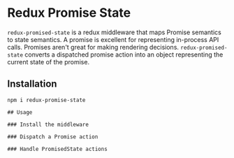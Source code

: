 # Redux Promise State

`redux-promised-state` is a redux middleware that maps Promise semantics to state semantics.  A promise is excellent for representing in-process API calls.  Promises aren't great for making rendering decisions.  `redux-promised-state` converts a dispatched promise action into an object representing the current state of the promise.

## Installation

```
npm i redux-promise-state

## Usage

### Install the middleware

### Dispatch a Promise action

### Handle PromisedState actions

